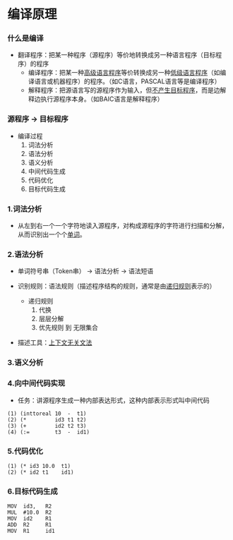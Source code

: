 # 编译原理

### 什么是编译

- 翻译程序：把某一种程序（源程序）等价地转换成另一种语言程序（目标程序）的程序
  - 编译程序：把某一种<u>高级语言程序</u>等价转换成另一种<u>低级语言程序</u>（如编译语言或机器程序）的程序。（如C语言，PASCAL语言等是编译程序）
  - 解释程序：把源语言写的源程序作为输入，但<u>不产生目标程序</u>，而是边解释边执行源程序本身。（如BAIC语言是解释程序）

### 源程序 -> 目标程序

- 编译过程
  1. 词法分析
  2. 语法分析
  3. 语义分析
  4. 中间代码生成
  5. 代码优化
  6. 目标代码生成

### 1.词法分析

- 从左到右一个一个字符地读入源程序，对构成源程序的字符进行扫描和分解，从而识别出一个个<u>单词</u>。

### 2.语法分析

- 单词符号串（Token串） -> 语法分析 -> 语法短语

- 识别规则：语法规则（描述程序结构的规则，通常是由<u>递归规则</u>表示的）
  - 递归规则
    1. 代换
    2. 层层分解
    3. 优先规则 到 无限集合
- 描述工具：<u>上下文无关文法</u>

### 3.语义分析

### 4.向中间代码实现

- 任务：讲源程序生成一种内部表达形式，这种内部表示形式叫中间代码

```
(1) (inttoreal 10  -  t1)
(2) (*         id3 t1 t2)
(3) (+         id2 t2 t3)
(4) (:=        t3  -  id1)
```

### 5.代码优化

```
(1) (* id3 10.0  t1)
(2) (* id2 t1    id1)
```

### 6.目标代码生成

```
MOV  id3,   R2
MUL  #10.0  R2
MOV  id2    R1
ADD  R2     R1
MOV  R1     id1
```

